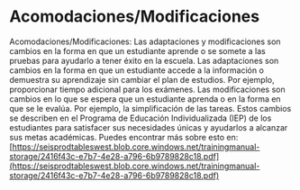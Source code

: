 # Acomodaciones/Modificaciones
Acomodaciones/Modificaciones: Las adaptaciones y modificaciones son cambios en la forma en que un estudiante aprende o se somete a las pruebas para ayudarlo a tener éxito en la escuela. Las adaptaciones son cambios en la forma en que un estudiante accede a la información o demuestra su aprendizaje sin cambiar el plan de estudios. Por ejemplo, proporcionar tiempo adicional para los exámenes. Las modificaciones son cambios en lo que se espera que un estudiante aprenda o en la forma en que se le evalúa. Por ejemplo, la simplificación de las tareas. Estos cambios se describen en el Programa de Educación Individualizada (IEP) de los estudiantes para satisfacer sus necesidades únicas y ayudarlos a alcanzar sus metas académicas.
Puedes encontrar más sobre esto en: [https://seisprodtableswest.blob.core.windows.net/trainingmanual-storage/2416f43c-e7b7-4e28-a796-6b9789828c18.pdf](https://seisprodtableswest.blob.core.windows.net/trainingmanual-storage/2416f43c-e7b7-4e28-a796-6b9789828c18.pdf)